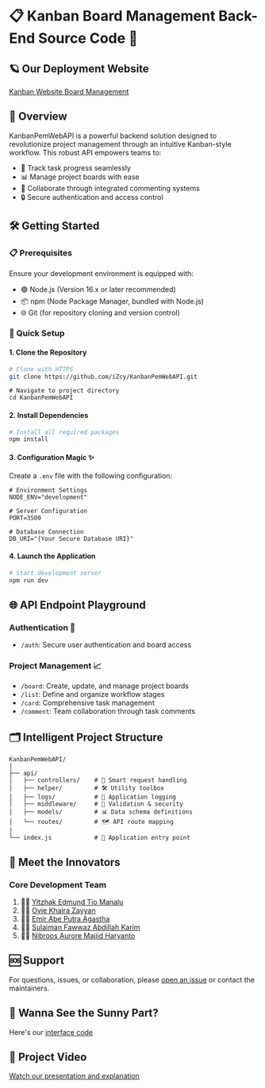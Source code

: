 # 📋 Kanban Board Management Back-End Source Code 🚀

## 🪐 Our Deployment Website
[Kanban Website Board Management](https://kanban-api.izcy.tech/)

## 🌟 Overview
KanbanPemWebAPI is a powerful backend solution designed to revolutionize project management through an intuitive Kanban-style workflow. This robust API empowers teams to:
- 🔄 Track task progress seamlessly
- 📊 Manage project boards with ease
- 💬 Collaborate through integrated commenting systems
- 🔒 Secure authentication and access control

## 🛠 Getting Started

### 📋 Prerequisites
Ensure your development environment is equipped with:
- 🟢 Node.js (Version 16.x or later recommended)
- 📦 npm (Node Package Manager, bundled with Node.js)
- 🌐 Git (for repository cloning and version control)

### 🚀 Quick Setup

#### 1. Clone the Repository
```bash
# Clone with HTTPS
git clone https://github.com/iZcy/KanbanPemWebAPI.git
```
```
# Navigate to project directory
cd KanbanPemWebAPI
```

#### 2. Install Dependencies
```bash
# Install all required packages
npm install
```

#### 3. Configuration Magic ✨
Create a `.env` file with the following configuration:
```env
# Environment Settings
NODE_ENV="development"

# Server Configuration
PORT=3500

# Database Connection
DB_URI="{Your Secure Database URI}"
```

#### 4. Launch the Application
```bash
# Start development server
npm run dev
```

## 🌐 API Endpoint Playground

### Authentication 🔐
- `/auth`: Secure user authentication and board access

### Project Management 📈
- `/board`: Create, update, and manage project boards
- `/list`: Define and organize workflow stages
- `/card`: Comprehensive task management
- `/comment`: Team collaboration through task comments

## 🗂 Intelligent Project Structure
```
KanbanPemWebAPI/
│
├── api/                
│   ├── controllers/    # 🧠 Smart request handling
│   ├── helper/         # 🛠 Utility toolbox
│   ├── logs/           # 📝 Application logging
│   ├── middleware/     # 🚧 Validation & security
│   ├── models/         # 📊 Data schema definitions
│   └── routes/         # 🗺 API route mapping
│
└── index.js            # 🚪 Application entry point
```

## 🤝 Meet the Innovators

### Core Development Team
1. 👨‍💻 [Yitzhak Edmund Tio Manalu](https://github.com/iZcy)
2. 👩‍💻 [Ovie Khaira Zayyan](https://github.com/Khairazzz)
3. 👨‍💻 [⁠Emir Abe Putra Agastha](https://github.com/abeputra)
4. 👨‍💻 [Sulaiman Fawwaz Abdillah Karim](https://github.com/sulaimanfawwazak)
5. 👩‍💻 [Nibroos Aurore Majiid Haryanto](https://github.com/potreic)

## 🆘 Support
For questions, issues, or collaboration, please [open an issue](https://github.com/iZcy/KanbanPemWebAPI/issues) or contact the maintainers.

## 🌟 Wanna See the Sunny Part?
Here's our [interface code](https://github.com/iZcy/KanbanPemWebInterface)

## 🎥 Project Video
[Watch our presentation and explanation](https://drive.google.com/drive/folders/1OH5PfHBzO9_7NqgYZbYJSbeO8D3T9Fs4?usp=sharing)
